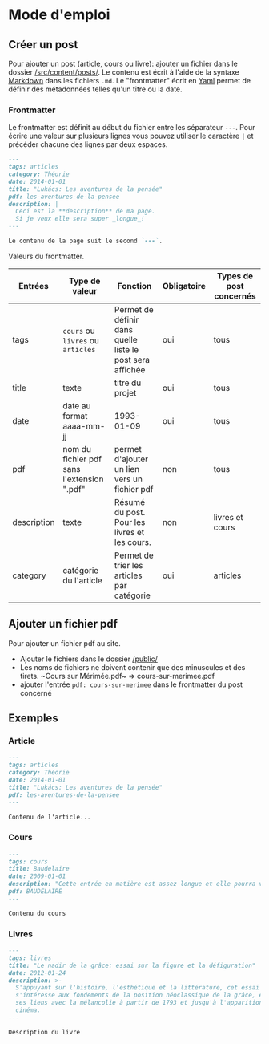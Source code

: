 # Mode d'emploi

## Créer un post

Pour ajouter un post (article, cours ou livre): ajouter un fichier dans le dossier [/src/content/posts/](/src/content/posts/).
Le contenu est écrit à l'aide de la syntaxe [Markdown](https://www.markdownguide.org/cheat-sheet/) dans les fichiers `.md`. Le "frontmatter" écrit en [Yaml](https://learnxinyminutes.com/docs/yaml/) permet de définir des métadonnées telles qu'un titre ou la date.

### Frontmatter

Le frontmatter est définit au début du fichier entre les séparateur `---`.
Pour écrire une valeur sur plusieurs lignes vous pouvez utiliser le caractère `|` et précéder chacune des lignes par deux espaces.

```md
---
tags: articles
category: Théorie
date: 2014-01-01
title: "Lukács: Les aventures de la pensée"
pdf: les-aventures-de-la-pensee
description: |
  Ceci est la **description** de ma page.
  Si je veux elle sera super _longue_!
---

Le contenu de la page suit le second `---`.
```

Valeurs du frontmatter.

| Entrées     | Type de valeur                             | Fonction                                                  | Obligatoire | Types de post concernés |
| ----------- | ------------------------------------------ | --------------------------------------------------------- | ----------- | ----------------------- |
| tags        | `cours` ou `livres` ou `articles`          | Permet de définir dans quelle liste le post sera affichée | oui         | tous                    |
| title       | texte                                      | titre du projet                                           | oui         | tous                    |
| date        | date au format aaaa-mm-jj                  | 1993-01-09                                                | oui         | tous                    |
| pdf         | nom du fichier pdf sans l'extension ".pdf" | permet d'ajouter un lien vers un fichier pdf              | non         | tous                    |
| description | texte                                      | Résumé du post. Pour les livres et les cours.             | non         | livres et cours         |
| category    | catégorie du l'article                     | Permet de trier les articles par catégorie                | oui         | articles                |

## Ajouter un fichier pdf

Pour ajouter un fichier pdf au site.

- Ajouter le fichiers dans le dossier [/public/](/public/)
- Les noms de fichiers ne doivent contenir que des minuscules et des tirets. ~Cours sur Mérimée.pdf~ => cours-sur-merimee.pdf
- ajouter l'entrée `pdf: cours-sur-merimee` dans le frontmatter du post concerné

## Exemples

### Article

```md
---
tags: articles
category: Théorie
date: 2014-01-01
title: "Lukács: Les aventures de la pensée"
pdf: les-aventures-de-la-pensee
---

Contenu de l'article...
```

### Cours

```md
---
tags: cours
title: Baudelaire
date: 2009-01-01
description: "Cette entrée en matière est assez longue et elle pourra vous sembler parfois éloignée du sujet – je pense en particulier au développement sur la perspective et au développement sur Les Grotesques de Gautier, qui me semblent pourtant très utiles et même nécessaires."
pdf: BAUDELAIRE
---

Contenu du cours
```

### Livres

```md
---
tags: livres
title: "Le nadir de la grâce: essai sur la figure et la défiguration"
date: 2012-01-24
description: >-
  S'appuyant sur l'histoire, l'esthétique et la littérature, cet essai
  s'intéresse aux fondements de la position néoclassique de la grâce, et montre
  ses liens avec la mélancolie à partir de 1793 et jusqu'à l'apparition du
  cinéma.
---

Description du livre
```
